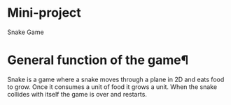 # Mini-project
Snake Game
# General function of the game¶
Snake is a game where a snake moves through a plane in 2D and eats food to grow. Once it consumes a unit of food it grows a unit. When the snake collides with itself the game is over and restarts.
